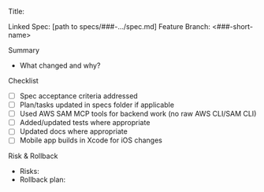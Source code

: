 Title: <concise summary>

Linked Spec: [path to specs/###-.../spec.md]
Feature Branch: <###-short-name>

Summary
- What changed and why?

Checklist
- [ ] Spec acceptance criteria addressed
- [ ] Plan/tasks updated in specs folder if applicable
- [ ] Used AWS SAM MCP tools for backend work (no raw AWS CLI/SAM CLI)
- [ ] Added/updated tests where appropriate
- [ ] Updated docs where appropriate
- [ ] Mobile app builds in Xcode for iOS changes

Risk & Rollback
- Risks:
- Rollback plan:

